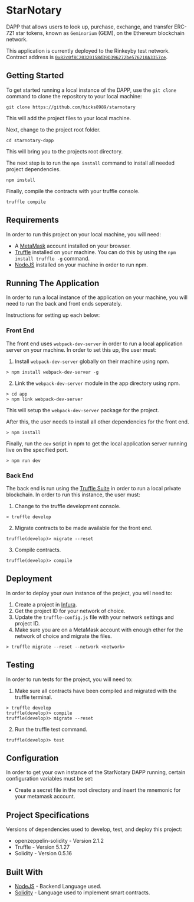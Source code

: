 # StarNotary
DAPP that allows users to look up, purchase, exchange, and transfer ERC-721 star tokens, known as `Geminorium` (GEM), on the Ethereum blockchain network.

This application is currently deployed to the Rinkeyby test network. Contract address is [`0x82c0f8C20320158d39D396272be576210A3357ce`](https://rinkeby.etherscan.io/tx/0xbec9cd29465e184bca42d466e33a04647d34a9f2563f709e72499567306281f7).

## Getting Started
To get started running a local instance of the DAPP, use the `git clone` command to clone the repository to your local machine:

```
git clone https://github.com/hicks8989/starnotary
```

This will add the project files to your local machine.

Next, change to the project root folder.

```
cd starnotary-dapp
```

This will bring you to the projects root directory.

The next step is to run the `npm install` command to install all needed project dependencies.

```
npm install
```

Finally, compile the contracts with your truffle console.

```
truffle compile
```

## Requirements
In order to run this project on your local machine, you will need:

* A [MetaMask](https://metamask.io) account installed on your browser.
* [Truffle](https://trufflesuite.com) installed on your machine. You can do this by using the `npm install truffle -g` command.
* [NodeJS](https://nodejs.org) installed on your machine in order to run npm.

## Running The Application
In order to run a local instance of the application on your machine, you will need to run the back and front ends seperately.

Instructions for setting up each below:

### Front End
The front end uses `webpack-dev-server` in order to run a local application server on your machine. In order to set this up, the user must:

1. Install `webpack-dev-server` globally on their machine using npm.

```
> npm install webpack-dev-server -g
```

2. Link the `webpack-dev-server` module in the app directory using npm.

```
> cd app
> npm link webpack-dev-server
```

This will setup the `webpack-dev-server` package for the project.

After this, the user needs to install all other dependencies for the front end.

```
> npm install
```

Finally, run the `dev` script in npm to get the local application server running live on the specified port.

```
> npm run dev
```

### Back End
The back end is run using the [Truffle Suite](https://trufflesuite.com) in order to run a local private blockchain. In order to run this instance, the user must:

1. Change to the truffle development console.

```
> truffle develop
```

2. Migrate contracts to be made available for the front end.

```
truffle(develop)> migrate --reset
```

3. Compile contracts.

```
truffle(develop)> compile
```

## Deployment
In order to deploy your own instance of the project, you will need to:

1. Create a project in [Infura](https://infura.io).
2. Get the project ID for your network of choice.
3. Update the `truffle-config.js` file with your network settings and project ID.
4. Make sure you are on a MetaMask account with enough ether for the network of choice and migrate the files.

```
> truffle migrate --reset --network <network>
```

## Testing
In order to run tests for the project, you will need to:

1. Make sure all contracts have been compiled and migrated with the truffle terminal.

```
> truffle develop
truffle(develop)> compile
truffle(develop)> migrate --reset
```

2. Run the truffle test command.

```
truffle(develop)> test
```

## Configuration
In order to get your own instance of the StarNotary DAPP running, certain configuration variables must be set:

* Create a secret file in the root directory and insert the mnemonic for your metamask account.

## Project Specifications
Versions of dependencies used to develop, test, and deploy this project:

* openzeppelin-solidity - Version 2.1.2
* Truffle - Version 5.1.27
* Solidity - Version 0.5.16

## Built With
* [NodeJS](https://nodejs.org/) - Backend Language used.
* [Solidity](https://solidity.readthedocs.io/) - Language used to implement smart contracts.
